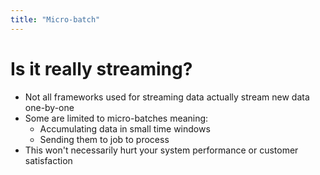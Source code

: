 ```yaml
---
title: "Micro-batch"
---
```

# Is it really streaming?
* Not all frameworks used for streaming data actually stream new data one-by-one
* Some are limited to micro-batches meaning:
  * Accumulating data in small time windows
  * Sending them to job to process
* This won't necessarily hurt your system performance or customer satisfaction
